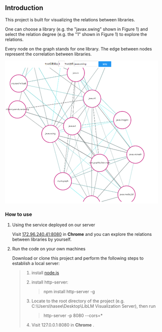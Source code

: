 

## Introduction

This project is built for visualizing the relations between libraries.

One can choose a library (e.g. the "javax.swing" shown in Figure 1) and select the relation degree (e.g. the "1" shown in Figure 1) to explore the relations.

Every node on the graph stands for one library. The edge between nodes represent the correlation between libraries.

![](images/swing.png)





### How to use

1. Using the service deployed on our server

   Visit [172.96.240.41:8080](http://172.96.240.41:8080) in **Chrome** and you can explore the relations between libraries by yourself.

2. Run the code on your own machines

   Download or clone this project and perform the following steps to establish a local server:

   > 1. install [node.js](https://nodejs.org/en/)
   >
   > 2. install http-server:
   >
   >    > npm install http-server -g
   >
   > 3. Locate to the root directory of the project (e.g. C:\Users\hasee\Desktop\LibLM Visualization  Server), then run
   >
   >    > http-server -p 8080  --cors=*
   >
   > 4. Visit 127.0.0.1:8080 in **Chrome** .



